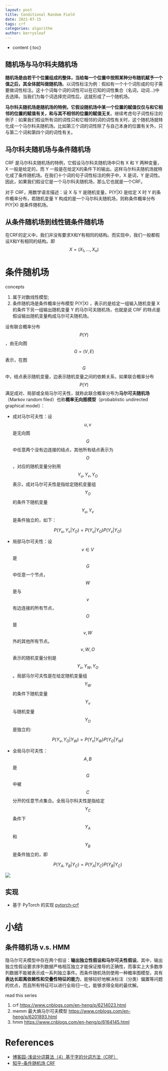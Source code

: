 ```yaml
---
layout: post
title: Conditional Random Field
date: 2021-07-15
tags: crf
categories: algorithm
author: berrysleaf
---
```

* content
{:toc}


## 随机场与马尔科夫随机场

**随机场是由若干个位置组成的整体，当给每一个位置中按照某种分布随机赋予一个值之后，其全体就叫做随机场**。以词性标注为例：假如有一个十个词形成的句子需要做词性标注。这十个词每个词的词性可以在已知的词性集合（名词，动词...)中去选择。当我们为每个词选择完词性后，这就形成了一个随机场。




**马尔科夫随机场是随机场的特例，它假设随机场中某一个位置的赋值仅仅与和它相邻的位置的赋值有关，和与其不相邻的位置的赋值无关**。继续考虑句子词性标注的例子：如果我们假设所有词的词性只和它相邻的词的词性有关时，这个随机场就特化成一个马尔科夫随机场。比如第三个词的词性除了与自己本身的位置有关外，只与第二个词和第四个词的词性有关。　

## 马尔科夫随机场与条件随机场

CRF 是马尔科夫随机场的特例，它假设马尔科夫随机场中只有 X 和 Y 两种变量，X 一般是给定的，而 Y 一般是在给定X的条件下的输出。这样马尔科夫随机场就特化成了条件随机场。在我们十个词的句子词性标注的例子中，X 是词，Y 是词性。因此，如果我们假设它是一个马尔科夫随机场，那么它也就是一个CRF。

对于 CRF，用数学语言描述：设 X 与 Y 是随机变量，P(Y|X) 是给定 X 时 Y 的条件概率分布，若随机变量 Y 构成的是一个马尔科夫随机场，则称条件概率分布 P(Y|X) 是条件随机场。

## 从条件随机场到线性链条件随机场

在CRF的定义中，我们并没有要求X和Y有相同的结构。而实现中，我们一般都假设X和Y有相同的结构。即 $$X=(X_1, ...,X_n)$$



# 条件随机场

concepts

1. 属于对数线性模型; 
2. 条件随机场是条件概率分布模型 P(Y|X) ，表示的是给定一组输入随机变量 X 的条件下另一组输出随机变量 Y 的马尔可夫随机场，也就是说 CRF 的特点是假设输出随机变量构成马尔可夫随机场。

设有联合概率分布 $$P(Y)$$，由无向图 $$G=(V,E)$$ 表示，在图 $$G$$ 中，结点表示随机变量，边表示随机变量之间的依赖关系，如果联合概率分布 $$P(Y)$$ 满足成对、局部或全局马尔可夫性，就称此联合概率分布为**马尔可夫随机场**（Markov random filed）也称**概率无向图模型**（probablistic undirected graphical model）：

- 成对马尔可夫性：设 $$u,v$$是无向图 $$G$$ 中任意两个没有边连接的结点，其他所有结点表示为 $$O$$ ，对应的随机变量分别用 $$Y_u, Y_v, Y_O$$表示，成对马尔可夫性是指给定随机变量组 $$Y_O$$ 的条件下随机变量 $$ Y_u, Y_v$$ 是条件独立的，如下：

    $$P(Y_u, Y_v|Y_O) = P(Y_u|Y_O) P(Y_v|Y_O)$$
    
- 局部马尔可夫性：设 $$v \in V$$ 是 $$G$$ 中任意一个节点，$$W$$ 是与 $$v$$ 有边连接的所有节点，$$O$$ 是 $$v, W$$ 外的其他所有节点。$$v, W, O$$ 表示的随机变量分别是 $$Y_v, Y_W, Y_O$$。局部马尔可夫性是在给定随机变量组 $$Y_W$$ 的条件下随机变量 $$Y_v$$ 与随机变量 $$Y_O$$ 是独立的:
    
    $$P(Y_v, Y_O|Y_W) = P(Y_v|Y_W) P(Y_O|Y_W)$$

- 全局马尔可夫性：$$A, B$$ 是 $$G$$ 中被 $$C$$ 分开的任意节点集合。全局马尔科夫性是指给定 $$Y_C$$ 条件下$$Y_A$$和$$Y_B$$是条件独立的，即

    $$P(Y_A,Y_B|Y_C) = P(Y_A|Y_C) P(Y_B|Y_C)$$

<img src="{{site.baseurl}}/images/2021/global_markov.png" >


## 实现
- 基于 PyTorch 的实现 [pytorch-crf](https://pytorch-crf.readthedocs.io/en/stable/#installation)



# 小结
## 条件随机场 v.s. HMM

隐马尔可夫模型中存在两个假设：**输出独立性假设和马尔可夫性假设**。其中，输出独立性假设要求序列数据严格相互独立才能保证推导的正确性，而事实上大多数序列数据不能被表示成一系列独立事件。而条件随机场则使用一种概率图模型，具有**表达长距离依赖性和交叠性特征的能力**，能够较好地解决标注（分类）偏置等问题的优点，而且所有特征可以进行全局归一化，能够求得全局的最优解。


read this series
1. crf https://www.cnblogs.com/en-heng/p/6214023.html
2. memm 最大熵马尔可夫模型 https://www.cnblogs.com/en-heng/p/6201893.html
3. hmm https://www.cnblogs.com/en-heng/p/6164145.html

# References

- [博客园-浅谈分词算法（4）基于字的分词方法（CRF）](https://www.cnblogs.com/xlturing/p/10161840.html)
- [知乎-条件随机场 CRF](https://zhuanlan.zhihu.com/p/29989121)